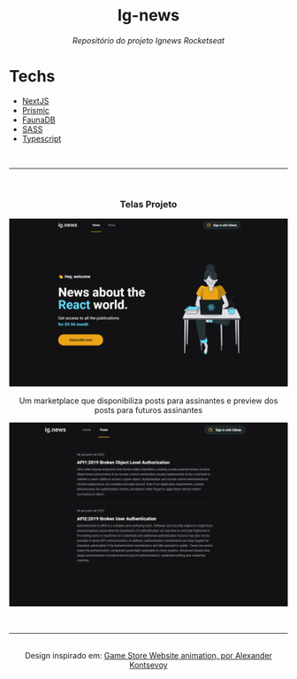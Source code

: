 <div align="center">
  <h1> Ig-news </h1>
  <h6>Repositório do projeto Ignews Rocketseat</h6>
</div>

# Techs
* [NextJS](https://nextjs.org/)
* [Prismic](https://prismic.io/)
* [FaunaDB](https://fauna.com/)
* [SASS](https://sass-lang.com/)
* [Typescript](https://www.typescriptlang.org/)

<br />
<hr width="100%"/>
<br />
<div align="center">
  <h3>Telas Projeto</h3>
  <img src="./img/home.png" width="800"/>
  <p>Um marketplace que disponibiliza posts para assinantes e preview dos posts para futuros assinantes<p>
  <img src="./img/posts.png" width="800"/>
</div>

<br />
<hr width="100%"/>
<br />

<div align="center">
  <span>Design inspirado em: <a href='https://dribbble.com/shots/18271611-Game-Store-Website-animation'>Game Store Website animation, por Alexander Kontsevoy</a></span>
</div>
